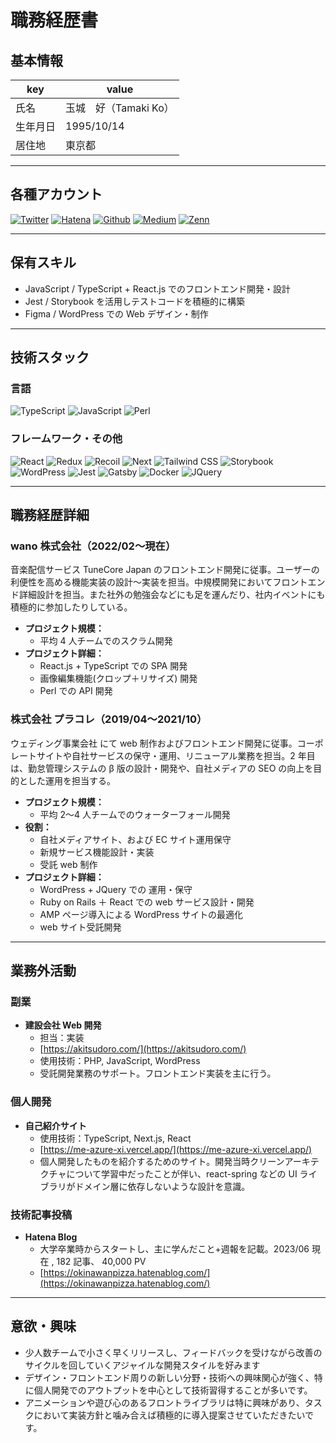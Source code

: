 # 職務経歴書

## 基本情報

| key      | value                 |
| -------- | --------------------- |
| 氏名     | 玉城　好（Tamaki Ko） |
| 生年月日 | 1995/10/14            |
| 居住地   | 東京都                |


---

## 各種アカウント

<p>
<a href="https://twitter.com/koukoukokoko" target="_blank"><img alt="Twitter" src="https://img.shields.io/badge/@koukoukokoko-%231DA1F2.svg?&style=flat-square&logo=twitter&logoColor=white" /></a>
<a href="https://okinawanpizza.hatenablog.com/" target="_blank"><img alt="Hatena" src="https://img.shields.io/badge/kotamaki88888888-%2312100E.svg?&style=flat-square&logo=Github&logoColor=white" /></a>
<a href="https://github.com/tamaki88888888" target="_blank"><img alt="Github" src="https://img.shields.io/badge/kotamaki88888888-%231DA1F2.svg?&style=flat-square&logo=HatenaBookmark&logoColor=white" /></a>
<a href="https://qiita.com/kosan" target="_blank"><img alt="Medium" src="https://img.shields.io/badge/kosan-55C500.svg?&style=flat-square&logo=qiita&logoColor=white" /></a>
<a href="https://zenn.dev/kotamaki" target="_blank"><img alt="Zenn" src="https://img.shields.io/badge/ko-3EA8FF.svg?&style=flat-square&logo=Zenn&logoColor=white" /></a>
</p>

---

## 保有スキル

- JavaScript / TypeScript + React.js でのフロントエンド開発・設計
- Jest / Storybook を活用しテストコードを積極的に構築
- Figma / WordPress での Web デザイン・制作

---

## 技術スタック

### 言語

<p>
  <img alt="TypeScript" src="https://img.shields.io/badge/-TypeScript-007ACC?style=flat-square&logo=typescript&logoColor=white" />
  <img alt="JavaScript" src="https://img.shields.io/badge/-JavaScript-F7DF1E?style=flat-square&logo=JavaScript&logoColor=white" />
  <img alt="Perl" src="https://img.shields.io/badge/-Perl-39457E?style=flat-square&logo=perl&logoColor=white" />
</p>

### フレームワーク・その他

<p>
  <img alt="React" src="https://img.shields.io/badge/-React-45b8d8?style=flat-square&logo=react&logoColor=white" />
  <img alt="Redux" src="https://img.shields.io/badge/-Redux-764ABC?style=flat-square&logo=redux&logoColor=white" />
  <img alt="Recoil" src="https://img.shields.io/badge/-Recoil-3578E5?style=flat-square&logo=recoil&logoColor=white" />
  <img alt="Next" src="https://img.shields.io/badge/-Next.js-000000?style=flat-square&logo=next.js&logoColor=white" />
  <img alt="Tailwind CSS" src="https://img.shields.io/badge/-Tailwind_CSS-06B6D4?style=flat-square&logo=tailwindcss&logoColor=white" />
  <img alt="Storybook" src="https://img.shields.io/badge/-Storybook-FF4785?style=flat-square&logo=storybook&logoColor=white" />
  <img alt="WordPress" src="https://img.shields.io/badge/-WordPress-21759B?style=flat-square&logo=wordPress&logoColor=white" />
  <img alt="Jest" src="https://img.shields.io/badge/-Jest-C21325?style=flat-square&logo=Jest&logoColor=white" />
  <img alt="Gatsby" src="https://img.shields.io/badge/-Gatsby-663399?style=flat-square&logo=Gatsby&logoColor=white" />
  <img alt="Docker" src="https://img.shields.io/badge/-Docker-46a2f1?style=flat-square&logo=docker&logoColor=white" />
  <img alt="JQuery" src="https://img.shields.io/badge/-JQuery-0769AD?style=flat-square&logo=jquery&logoColor=white" />
</p>

---

## 職務経歴詳細

### wano 株式会社（2022/02〜現在）

音楽配信サービス TuneCore Japan のフロントエンド開発に従事。ユーザーの利便性を高める機能実装の設計〜実装を担当。中規模開発においてフロントエンド詳細設計を担当。また社外の勉強会などにも足を運んだり、社内イベントにも積極的に参加したりしている。

- **プロジェクト規模：**
  - 平均 4 人チームでのスクラム開発
- **プロジェクト詳細：**
  - React.js + TypeScript での SPA 開発
  - 画像編集機能(クロップ＋リサイズ) 開発
  - Perl での API 開発

### 株式会社 プラコレ（2019/04〜2021/10）

ウェディング事業会社 にて web 制作およびフロントエンド開発に従事。コーポレートサイトや自社サービスの保守・運用、リニューアル業務を担当。2 年目は、勤怠管理システムの β 版の設計・開発や、自社メディアの SEO の向上を目的とした運用を担当する。

- **プロジェクト規模：**
  - 平均 2〜4 人チームでのウォーターフォール開発
- **役割：**
  - 自社メディアサイト、および EC サイト運用保守
  - 新規サービス機能設計・実装
  - 受託 web 制作
- **プロジェクト詳細：**
  - WordPress + JQuery での 運用・保守
  - Ruby on Rails ＋ React での web サービス設計・開発
  - AMP ページ導入による WordPress サイトの最適化
  - web サイト受託開発

---

## 業務外活動

### 副業

- **建設会社 Web 開発**
  - 担当：実装
  - [https://akitsudoro.com/](https://akitsudoro.com/)
  - 使用技術：PHP, JavaScript, WordPress
  - 受託開発業務のサポート。フロントエンド実装を主に行う。

### 個人開発

- **自己紹介サイト**
  - 使用技術：TypeScript, Next.js, React
  - [https://me-azure-xi.vercel.app/](https://me-azure-xi.vercel.app/)
  - 個人開発したものを紹介するためのサイト。開発当時クリーンアーキテクチャについて学習中だったことが伴い、react-spring などの UI ライブラリがドメイン層に依存しないような設計を意識。

### 技術記事投稿

- **Hatena Blog**
  - 大学卒業時からスタートし、主に学んだこと+週報を記載。2023/06 現在 , 182 記事、 40,000 PV
  - [https://okinawanpizza.hatenablog.com/](https://okinawanpizza.hatenablog.com/)

---

## 意欲・興味

- 少人数チームで小さく早くリリースし、フィードバックを受けながら改善のサイクルを回していくアジャイルな開発スタイルを好みます
- デザイン・フロントエンド周りの新しい分野・技術への興味関心が強く、特に個人開発でのアウトプットを中心として技術習得することが多いです。
- アニメーションや遊び心のあるフロントライブラリは特に興味があり、タスクにおいて実装方針と噛み合えば積極的に導入提案させていただきたいです。
